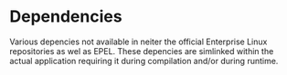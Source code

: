 # Dependencies
Various depencies not available in neiter the official Enterprise Linux repositories as wel as EPEL. These depencies are simlinked within the actual application requiring it  during compilation and/or during runtime.